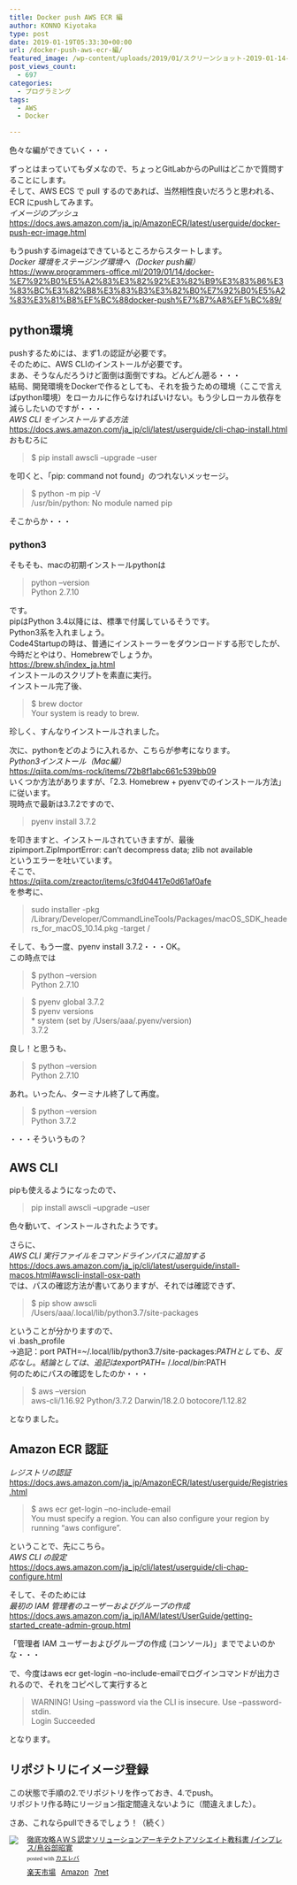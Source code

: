```yaml
---
title: Docker push AWS ECR 編
author: KONNO Kiyotaka
type: post
date: 2019-01-19T05:33:30+00:00
url: /docker-push-aws-ecr-編/
featured_image: /wp-content/uploads/2019/01/スクリーンショット-2019-01-14-19.23.43.jpg
post_views_count:
  - 697
categories:
  - プログラミング
tags:
  - AWS
  - Docker

---
```

色々な編ができていく・・・

ずっとはまっていてもダメなので、ちょっとGitLabからのPullはどこかで質問することにします。  
そして、AWS ECS で pull するのであれば、当然相性良いだろうと思われる、ECR にpushしてみます。  
_イメージのプッシュ_  
<a rel="noreferrer noopener" target="_blank" href="https://docs.aws.amazon.com/ja_jp/AmazonECR/latest/userguide/docker-push-ecr-image.html">https://docs.aws.amazon.com/ja_jp/AmazonECR/latest/userguide/docker-push-ecr-image.html</a>

もうpushするimageはできているところからスタートします。  
_Docker 環境をステージング環境へ（Docker push編）_  
<a rel="noreferrer noopener" target="_blank" href="https://www.programmers-office.ml/2019/01/14/docker-%E7%92%B0%E5%A2%83%E3%82%92%E3%82%B9%E3%83%86%E3%83%BC%E3%82%B8%E3%83%B3%E3%82%B0%E7%92%B0%E5%A2%83%E3%81%B8%EF%BC%88docker-push%E7%B7%A8%EF%BC%89/">https://www.programmers-office.ml/2019/01/14/docker-%E7%92%B0%E5%A2%83%E3%82%92%E3%82%B9%E3%83%86%E3%83%BC%E3%82%B8%E3%83%B3%E3%82%B0%E7%92%B0%E5%A2%83%E3%81%B8%EF%BC%88docker-push%E7%B7%A8%EF%BC%89/</a>

## python環境

pushするためには、まず1.の認証が必要です。  
そのために、AWS CLIのインストールが必要です。  
まあ、そうなんだろうけど面倒は面倒ですね。どんどん遡る・・・  
結局、開発環境をDockerで作るとしても、それを扱うための環境（ここで言えばpython環境）をローカルに作らなければいけない。もう少しローカル依存を減らしたいのですが・・・  
_AWS CLI をインストールする方法_  
<a rel="noreferrer noopener" target="_blank" href="https://docs.aws.amazon.com/ja_jp/cli/latest/userguide/cli-chap-install.html">https://docs.aws.amazon.com/ja_jp/cli/latest/userguide/cli-chap-install.html</a>  
おもむろに

<blockquote class="wp-block-quote">
  <p>
    $ pip install awscli &#8211;upgrade &#8211;user
  </p>
</blockquote>

を叩くと、「pip: command not found」のつれないメッセージ。

<blockquote class="wp-block-quote">
  <p>
    $ python -m pip -V<br />/usr/bin/python: No module named pip
  </p>
</blockquote>

そこからか・・・

### python3  


そもそも、macの初期インストールpythonは

<blockquote class="wp-block-quote">
  <p>
    python &#8211;version<br />Python 2.7.10
  </p>
</blockquote>

です。  
pipはPython 3.4以降には、標準で付属しているそうです。  
Python3系を入れましょう。  
Code4Startupの時は、普通にインストーラーをダウンロードする形でしたが、今時だとやはり、Homebrewでしょうか。  
<a rel="noreferrer noopener" target="_blank" href="https://brew.sh/index_ja.html">https://brew.sh/index_ja.html</a>  
インストールのスクリプトを素直に実行。  
インストール完了後、

<blockquote class="wp-block-quote">
  <p>
    $ brew doctor<br />Your system is ready to brew.<br />
  </p>
</blockquote>

珍しく、すんなりインストールされました。

次に、pythonをどのように入れるか、こちらが参考になります。  
_Python3インストール（Mac編）_  
<a rel="noreferrer noopener" target="_blank" href="https://qiita.com/ms-rock/items/72b8f1abc661c539bb09">https://qiita.com/ms-rock/items/72b8f1abc661c539bb09</a>  
いくつか方法がありますが、「2.3. Homebrew + pyenvでのインストール方法」に従います。  
現時点で最新は3.7.2ですので、

<blockquote class="wp-block-quote">
  <p>
    pyenv install 3.7.2<br />
  </p>
</blockquote>

を叩きますと、インストールされていきますが、最後  
zipimport.ZipImportError: can&#8217;t decompress data; zlib not available  
というエラーを吐いています。  
そこで、  
<a rel="noreferrer noopener" target="_blank" href="https://qiita.com/zreactor/items/c3fd04417e0d61af0afe">https://qiita.com/zreactor/items/c3fd04417e0d61af0afe</a>  
を参考に、

<blockquote class="wp-block-quote">
  <p>
    sudo installer -pkg /Library/Developer/CommandLineTools/Packages/macOS_SDK_headers_for_macOS_10.14.pkg -target /
  </p>
</blockquote>

そして、もう一度、pyenv install 3.7.2・・・OK。  
この時点では

<blockquote class="wp-block-quote">
  <p>
    $ python &#8211;version<br />Python 2.7.10
  </p>
</blockquote>

<blockquote class="wp-block-quote">
  <p>
    $ pyenv global 3.7.2<br />$ pyenv versions<br />* system (set by /Users/aaa/.pyenv/version)<br /> 3.7.2
  </p>
</blockquote>

良し！と思うも、

<blockquote class="wp-block-quote">
  <p>
    $ python &#8211;version<br />Python 2.7.10<br />
  </p>
</blockquote>

あれ。いったん、ターミナル終了して再度。  


<blockquote class="wp-block-quote">
  <p>
    $ python &#8211;version<br />Python 3.7.2<br />
  </p>
</blockquote>

・・・そういうもの？

## AWS CLI

pipも使えるようになったので、

<blockquote class="wp-block-quote">
  <p>
    pip install awscli &#8211;upgrade &#8211;user<br />
  </p>
</blockquote>

色々動いて、インストールされたようです。

さらに、  
_AWS CLI 実行ファイルをコマンドラインパスに追加する_  
<a rel="noreferrer noopener" target="_blank" href="https://docs.aws.amazon.com/ja_jp/cli/latest/userguide/install-macos.html#awscli-install-osx-path">https://docs.aws.amazon.com/ja_jp/cli/latest/userguide/install-macos.html#awscli-install-osx-path</a>  
では、パスの確認方法が書いてありますが、それでは確認できず、

<blockquote class="wp-block-quote">
  <p>
    $ pip show awscli<br />/Users/aaa/.local/lib/python3.7/site-packages<br />
  </p>
</blockquote>

ということが分かりますので、  
vi .bash_profile  
→追記：port PATH=~/.local/lib/python3.7/site-packages:$PATH  
としても、反応なし。  
結論としては、追記は  
export PATH=~/.local/bin:$PATH  
何のためにパスの確認をしたのか・・・  


<blockquote class="wp-block-quote">
  <p>
    $ aws &#8211;version<br />aws-cli/1.16.92 Python/3.7.2 Darwin/18.2.0 botocore/1.12.82<br />
  </p>
</blockquote>

となりました。

## Amazon ECR 認証

_レジストリの認証_  
<a rel="noreferrer noopener" target="_blank" href="https://docs.aws.amazon.com/ja_jp/AmazonECR/latest/userguide/Registries.html">https://docs.aws.amazon.com/ja_jp/AmazonECR/latest/userguide/Registries.html</a>

<blockquote class="wp-block-quote">
  <p>
    $ aws ecr get-login &#8211;no-include-email<br />You must specify a region. You can also configure your region by running &#8220;aws configure&#8221;.
  </p>
</blockquote>

ということで、先にこちら。  
_AWS CLI の設定_  
<a rel="noreferrer noopener" target="_blank" href="https://docs.aws.amazon.com/ja_jp/cli/latest/userguide/cli-chap-configure.html">https://docs.aws.amazon.com/ja_jp/cli/latest/userguide/cli-chap-configure.html</a>

そして、そのためには  
_最初の IAM 管理者のユーザーおよびグループの作成_  
<a rel="noreferrer noopener" target="_blank" href="https://docs.aws.amazon.com/ja_jp/IAM/latest/UserGuide/getting-started_create-admin-group.html">https://docs.aws.amazon.com/ja_jp/IAM/latest/UserGuide/getting-started_create-admin-group.html</a>

「管理者 IAM ユーザーおよびグループの作成 (コンソール)」まででよいのかな・・・

で、今度はaws ecr get-login &#8211;no-include-emailでログインコマンドが出力されるので、それをコピペして実行すると

<blockquote class="wp-block-quote">
  <p>
    WARNING! Using &#8211;password via the CLI is insecure. Use &#8211;password-stdin.<br />Login Succeeded<br />
  </p>
</blockquote>

となります。

## リポジトリにイメージ登録

この状態で手順の2.でリポジトリを作っておき、4.でpush。  
リポジトリ作る時にリージョン指定間違えないように（間違えました）。

さあ、これならpullできるでしょう！（続く）



<div class="kaerebalink-box" style="text-align:left;padding-bottom:20px;font-size:small;zoom: 1;overflow: hidden;">
  <div class="kaerebalink-image" style="float:left;margin:0 15px 10px 0;">
    <a href="//af.moshimo.com/af/c/click?a_id=1238335&#038;p_id=54&#038;pc_id=54&#038;pl_id=616&#038;s_v=b5Rz2P0601xu&#038;url=https%3A%2F%2Fproduct.rakuten.co.jp%2Fproduct%2F-%2F53f3b094ae4a2205124687b0abf3a8d0%2F" target="_blank" ><img src="https://i1.wp.com/thumbnail.image.rakuten.co.jp/ran/img/2001/0009/784/295/005/490/20010009784295005490_1.jpg?ssl=1" style="border: none;" data-recalc-dims="1" /></a><img src="//i.moshimo.com/af/i/impression?a_id=1238335&#038;p_id=54&#038;pc_id=54&#038;pl_id=616" width="1" height="1" style="border:none;" />
  </div>
  
  <div class="kaerebalink-info" style="line-height:120%;zoom: 1;overflow: hidden;">
    <div class="kaerebalink-name" style="margin-bottom:10px;line-height:120%">
      <a href="//af.moshimo.com/af/c/click?a_id=1238335&#038;p_id=54&#038;pc_id=54&#038;pl_id=616&#038;s_v=b5Rz2P0601xu&#038;url=https%3A%2F%2Fproduct.rakuten.co.jp%2Fproduct%2F-%2F53f3b094ae4a2205124687b0abf3a8d0%2F" target="_blank" >徹底攻略ＡＷＳ認定ソリューションアーキテクトアソシエイト教科書 /インプレス/鳥谷部昭寛</a><img src="//i.moshimo.com/af/i/impression?a_id=1238335&#038;p_id=54&#038;pc_id=54&#038;pl_id=616" width="1" height="1" style="border:none;" />
      <div class="kaerebalink-powered-date" style="font-size:8pt;margin-top:5px;font-family:verdana;line-height:120%">
        posted with <a href="https://kaereba.com" rel="nofollow" target="_blank">カエレバ</a>
      </div>
    </div>
    <div class="kaerebalink-detail" style="margin-bottom:5px;">
    </div>
    <div class="kaerebalink-link1" style="margin-top:10px;">
      <div class="shoplinkrakuten" style="display:inline;margin-right:5px">
        <a href="//af.moshimo.com/af/c/click?a_id=1238335&#038;p_id=54&#038;pc_id=54&#038;pl_id=616&#038;s_v=b5Rz2P0601xu&#038;url=https%3A%2F%2Fsearch.rakuten.co.jp%2Fsearch%2Fmall%2FAWS%25E8%25AA%258D%25E5%25AE%259A%2F-%2Ff.1-p.1-s.1-sf.0-st.A-v.2%3Fx%3D0" target="_blank" >楽天市場</a><img src="//i.moshimo.com/af/i/impression?a_id=1238335&#038;p_id=54&#038;pc_id=54&#038;pl_id=616" width="1" height="1" style="border:none;" />
      </div>
      <div class="shoplinkamazon" style="display:inline;margin-right:5px">
        <a href="//af.moshimo.com/af/c/click?a_id=1238337&#038;p_id=170&#038;pc_id=185&#038;pl_id=4062&#038;s_v=b5Rz2P0601xu&#038;url=https%3A%2F%2Fwww.amazon.co.jp%2Fgp%2Fsearch%3Fkeywords%3DAWS%25E8%25AA%258D%25E5%25AE%259A%26__mk_ja_JP%3D%25E3%2582%25AB%25E3%2582%25BF%25E3%2582%25AB%25E3%2583%258A" target="_blank" >Amazon</a><img src="//i.moshimo.com/af/i/impression?a_id=1238337&#038;p_id=170&#038;pc_id=185&#038;pl_id=4062" width="1" height="1" style="border:none;" />
      </div>
      <div class="shoplinkseven" style="display:inline;margin-right:5px">
        <a href="//af.moshimo.com/af/c/click?a_id=1238336&#038;p_id=932&#038;pc_id=1188&#038;pl_id=12456&#038;s_v=b5Rz2P0601xu&#038;url=http%3A%2F%2F7net.omni7.jp%2Fsearch%2F%3Fkeyword%3DAWS%25E8%25AA%258D%25E5%25AE%259A%26searchKeywordFlg%3D1" target="_blank" ><img src="//i.moshimo.com/af/i/impression?a_id=1238336&p_id=932&pc_id=1188&pl_id=12456" width="1" height="1" style="border:none;">7net</a>
      </div>
    </div>
  </div>
  
  <div class="booklink-footer" style="clear: left">
  </div>
</div>